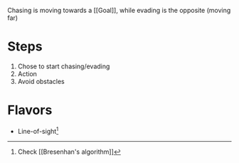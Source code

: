 Chasing is moving towards a [[Goal]], while evading is the opposite (moving far)

# Steps

1. Chose to start chasing/evading
2. Action
3. Avoid obstacles

# Flavors

- Line-of-sight[^1]

[^1]: Check [[Bresenhan's algorithm]]
